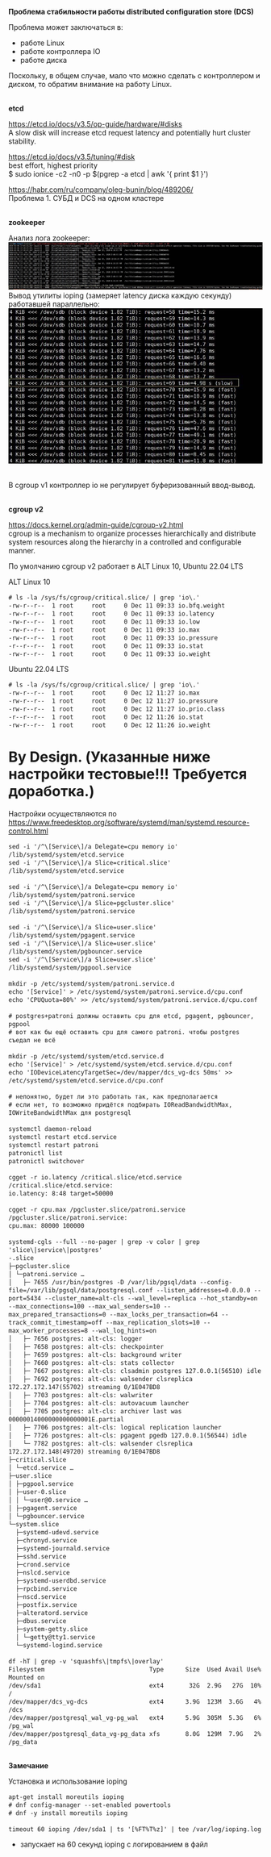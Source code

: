 **Проблема стабильности работы distributed configuration store (DCS)**

Проблема может заключаться в:<BR>
- работе Linux<BR>
- работе контроллера IO<BR>
- работе диска<BR>

Поскольку, в общем случае, мало что можно сделать с контроллером и диском, то обратим внимание на работу Linux.<BR>


<BR>**etcd**<BR>

https://etcd.io/docs/v3.5/op-guide/hardware/#disks<BR>
A slow disk will increase etcd request latency and potentially hurt cluster stability.<BR>

https://etcd.io/docs/v3.5/tuning/#disk<BR>
best effort, highest priority<BR>
$ sudo ionice -c2 -n0 -p $(pgrep -a etcd | awk '{ print $1 }')<BR>

https://habr.com/ru/company/oleg-bunin/blog/489206/<BR>
Проблема 1. СУБД и DCS на одном кластере<BR>


<BR>**zookeeper**<BR>

Анализ лога zookeeper:<BR>
![image](https://github.com/AlexanderRezaev/PostgreSQL-HA/blob/master/zookeeper_slow.jpg)<BR>
Вывод утилиты ioping (замеряет latency диска каждую секунду) работавшей параллельно:<BR>
![image](https://github.com/AlexanderRezaev/PostgreSQL-HA/blob/master/ioping_slow.jpg)<BR>


<BR>В cgroup v1 контроллер io не регулирует буферизованный ввод-вывод.<BR>

<BR>**cgroup v2**<BR>

https://docs.kernel.org/admin-guide/cgroup-v2.html<BR>
cgroup is a mechanism to organize processes hierarchically and distribute system resources along the hierarchy in a controlled and configurable manner.<BR>

По умолчанию cgroup v2 работает в ALT Linux 10, Ubuntu 22.04 LTS<BR>

ALT Linux 10<BR>
<pre><code># ls -la /sys/fs/cgroup/critical.slice/ | grep 'io\.'
-rw-r--r--  1 root     root     0 Dec 11 09:33 io.bfq.weight
-rw-r--r--  1 root     root     0 Dec 11 09:33 io.latency
-rw-r--r--  1 root     root     0 Dec 11 09:33 io.low
-rw-r--r--  1 root     root     0 Dec 11 09:33 io.max
-rw-r--r--  1 root     root     0 Dec 11 09:33 io.pressure
-r--r--r--  1 root     root     0 Dec 11 09:33 io.stat
-rw-r--r--  1 root     root     0 Dec 11 09:33 io.weight
</code></pre>

Ubuntu 22.04 LTS
<pre><code># ls -la /sys/fs/cgroup/critical.slice/ | grep 'io\.'
-rw-r--r--  1 root     root     0 Dec 12 11:27 io.max
-rw-r--r--  1 root     root     0 Dec 12 11:27 io.pressure
-rw-r--r--  1 root     root     0 Dec 12 11:27 io.prio.class
-r--r--r--  1 root     root     0 Dec 12 11:26 io.stat
-rw-r--r--  1 root     root     0 Dec 12 11:26 io.weight
</code></pre>

# By Design. (Указанные ниже настройки тестовые!!! Требуется доработка.)

Настройки осуществляются по<BR>
https://www.freedesktop.org/software/systemd/man/systemd.resource-control.html<BR>

<pre><code>sed -i '/^\[Service\]/a Delegate=cpu memory io' /lib/systemd/system/etcd.service
sed -i '/^\[Service\]/a Slice=critical.slice' /lib/systemd/system/etcd.service

sed -i '/^\[Service\]/a Delegate=cpu memory io' /lib/systemd/system/patroni.service
sed -i '/^\[Service\]/a Slice=pgcluster.slice' /lib/systemd/system/patroni.service

sed -i '/^\[Service\]/a Slice=user.slice' /lib/systemd/system/pgagent.service
sed -i '/^\[Service\]/a Slice=user.slice' /lib/systemd/system/pgbouncer.service
sed -i '/^\[Service\]/a Slice=user.slice' /lib/systemd/system/pgpool.service

mkdir -p /etc/systemd/system/patroni.service.d
echo '[Service]' > /etc/systemd/system/patroni.service.d/cpu.conf
echo 'CPUQuota=80%' >> /etc/systemd/system/patroni.service.d/cpu.conf

# postgres+patroni должны оставить cpu для etcd, pgagent, pgbouncer, pgpool
# вот как бы ещё оставить cpu для самого patroni. чтобы postgres съедал не всё

mkdir -p /etc/systemd/system/etcd.service.d
echo '[Service]' > /etc/systemd/system/etcd.service.d/cpu.conf
echo 'IODeviceLatencyTargetSec=/dev/mapper/dcs_vg-dcs 50ms' >> /etc/systemd/system/etcd.service.d/cpu.conf

# непонятно, будет ли это работать так, как предполагается
# если нет, то возможно придётся подбирать IOReadBandwidthMax, IOWriteBandwidthMax для postgresql

systemctl daemon-reload
systemctl restart etcd.service 
systemctl restart patroni
patronictl list
patronictl switchover

cgget -r io.latency /critical.slice/etcd.service
/critical.slice/etcd.service:
io.latency: 8:48 target=50000

cgget -r cpu.max /pgcluster.slice/patroni.service
/pgcluster.slice/patroni.service:
cpu.max: 80000 100000

systemd-cgls --full --no-pager | grep -v color | grep 'slice\|service\|postgres'
-.slice
├─pgcluster.slice 
│ └─patroni.service …
│   ├─ 7655 /usr/bin/postgres -D /var/lib/pgsql/data --config-file=/var/lib/pgsql/data/postgresql.conf --listen_addresses=0.0.0.0 --port=5434 --cluster_name=alt-cls --wal_level=replica --hot_standby=on --max_connections=100 --max_wal_senders=10 --max_prepared_transactions=0 --max_locks_per_transaction=64 --track_commit_timestamp=off --max_replication_slots=10 --max_worker_processes=8 --wal_log_hints=on
│   ├─ 7656 postgres: alt-cls: logger
│   ├─ 7658 postgres: alt-cls: checkpointer
│   ├─ 7659 postgres: alt-cls: background writer
│   ├─ 7660 postgres: alt-cls: stats collector
│   ├─ 7667 postgres: alt-cls: clsadmin postgres 127.0.0.1(56510) idle
│   ├─ 7692 postgres: alt-cls: walsender clsreplica 172.27.172.147(55702) streaming 0/1E047BD8
│   ├─ 7703 postgres: alt-cls: walwriter
│   ├─ 7704 postgres: alt-cls: autovacuum launcher
│   ├─ 7705 postgres: alt-cls: archiver last was 00000014000000000000001E.partial
│   ├─ 7706 postgres: alt-cls: logical replication launcher
│   ├─ 7726 postgres: alt-cls: pgagent pgedb 127.0.0.1(56544) idle
│   └─ 7782 postgres: alt-cls: walsender clsreplica 172.27.172.148(49720) streaming 0/1E047BD8
├─critical.slice 
│ └─etcd.service …
├─user.slice 
│ ├─pgpool.service 
│ ├─user-0.slice 
│ │ └─user@0.service …
│ ├─pgagent.service 
│ └─pgbouncer.service 
└─system.slice 
  ├─systemd-udevd.service 
  ├─chronyd.service 
  ├─systemd-journald.service 
  ├─sshd.service 
  ├─crond.service 
  ├─nslcd.service 
  ├─systemd-userdbd.service 
  ├─rpcbind.service 
  ├─nscd.service 
  ├─postfix.service 
  ├─alteratord.service 
  ├─dbus.service 
  ├─system-getty.slice 
  │ └─getty@tty1.service 
  └─systemd-logind.service 

df -hT | grep -v 'squashfs\|tmpfs\|overlay'
Filesystem                             Type      Size  Used Avail Use% Mounted on
/dev/sda1                              ext4       32G  2.9G   27G  10% /
/dev/mapper/dcs_vg-dcs                 ext4      3.9G  123M  3.6G   4% /dcs
/dev/mapper/postgresql_wal_vg-pg_wal   ext4      5.9G  305M  5.3G   6% /pg_wal
/dev/mapper/postgresql_data_vg-pg_data xfs       8.0G  129M  7.9G   2% /pg_data
</code></pre>


<BR>**Замечание**<BR>

Установка и использование ioping<BR>

<pre><code>apt-get install moreutils ioping
# dnf config-manager --set-enabled powertools
# dnf -y install moreutils ioping

timeout 60 ioping /dev/sda1 | ts '[%FT%T%z]' | tee /var/log/ioping.log
</code></pre>

- запускает на 60 секунд ioping с логированием в файл<BR>
